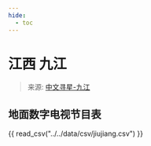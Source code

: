 ```yaml
---
hide:
  - toc
---
```


# 江西 九江

> 来源: [中文寻星-九江](http://dtmb.saoing.com/jiujiang.htm)

## 地面数字电视节目表

{{ read_csv("../../data/csv/jiujiang.csv") }}
